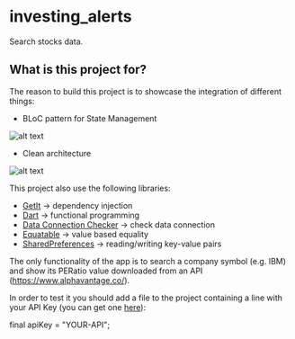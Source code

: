 # investing_alerts

Search stocks data.

## What is this project for?
The reason to build this project is to showcase the integration of different things:

- BLoC pattern for State Management

![alt text](https://user-images.githubusercontent.com/5593590/82729031-85dc9300-9cf4-11ea-951b-81b88222799f.png)

- Clean architecture

![alt text](https://user-images.githubusercontent.com/35143405/115072332-becabb00-9ef7-11eb-8b78-0f781fa899f2.png)

This project also use the following libraries:
- [GetIt](https://pub.dev/packages/get_it) -> dependency injection
- [Dart](https://pub.dev/packages/dartz) -> functional programming
- [Data Connection Checker](https://pub.dev/packages/data_connection_checker) -> check data connection
- [Equatable](https://pub.dev/packages/equatable) -> value based equality
- [SharedPreferences](https://pub.dev/packages/shared_preferences) -> reading/writing key-value pairs

The only functionality of the app is to search a company symbol (e.g. IBM) and show its PERatio value downloaded from an API (https://www.alphavantage.co/).

In order to test it you should add a file to the project containing a line with your API Key (you can get one [here](https://www.alphavantage.co/)):

final apiKey = "YOUR-API";
